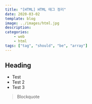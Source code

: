 ```yaml
---
title: "[HTML] HTML 태그 정리"
date: 2020-03-02
template: blog
image: ../images/html.jpg
description: 
categories:
    - web
    - html
tags: ["tag", "should", "be", "array"]
---
```




## Heading

 - Test
 - Test 2
 - Test 3

>Blockquote
